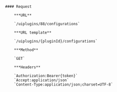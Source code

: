     #### Request

        ***URL**

        `/uiplugins/88/configurations`

        ***URL template**

        `/uiplugins/{pluginId}/configurations`

        ***Method**

        `GET`

        ***Headers**

        `Authorization:Bearer{token}`
        `Accept:application/json`
        `Content-Type:application/json;charset=UTF-8`
